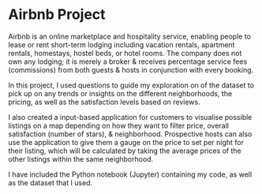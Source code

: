 # Airbnb Project

Airbnb is an online marketplace and hospitality service, enabling people to lease or rent short-term lodging including vacation rentals, apartment rentals, homestays, hostel beds, or hotel rooms. The company does not own any lodging; it is merely a broker & receives percentage service fees (commissions) from both guests & hosts in conjunction with every booking.

In this project, I used questions to guide my exploration on of the dataset to pick up on any trends or insights on the different neighborhoods, the pricing, as well as the satisfaction levels based on reviews.

I also created a input-based application for customers to visualise possible listings on a map depending on how they want to filter price, overall satisfaction (number of stars), & neighborhood. Prospective hosts can also use the application to give them a gauge on the price to set per night for their listing, which will be calculated by taking the average prices of the other listings within the same neighborhood.

I have included the Python notebook (Jupyter) containing my code, as well as the dataset that I used.
